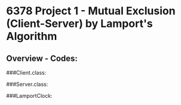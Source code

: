 # 6378 Project 1 - Mutual Exclusion (Client-Server) by Lamport's Algorithm

## Overview - Codes: 

###Client.class:

###Server.class:

###LamportClock:
